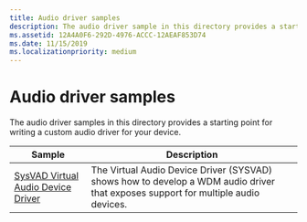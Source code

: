 ```yaml
---
title: Audio driver samples
description: The audio driver sample in this directory provides a starting point for writing a custom audio driver for your device.
ms.assetid: 12A4A0F6-292D-4976-ACCC-12AEAF853D74
ms.date: 11/15/2019
ms.localizationpriority: medium
---
```


# Audio driver samples

The audio driver samples in this directory provides a starting point for writing a custom audio driver for your device.

| Sample | Description |
| --- | --- |
| [SysVAD Virtual Audio Device Driver](https://docs.microsoft.com/samples/microsoft/windows-driver-samples/sysvad-virtual-audio-device-driver-sample/) | The Virtual Audio Device Driver (SYSVAD) shows how to develop a WDM audio driver that exposes support for multiple audio devices. |
